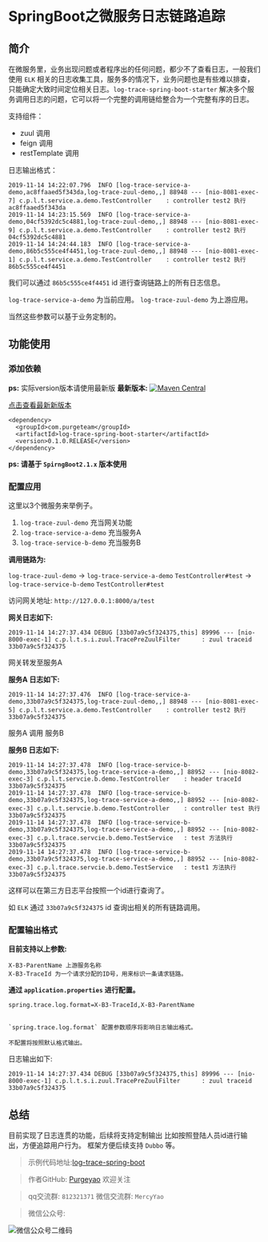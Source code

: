 # SpringBoot之微服务日志链路追踪

## 简介

在微服务里，业务出现问题或者程序出的任何问题，都少不了查看日志，一般我们使用 `ELK` 相关的日志收集工具，服务多的情况下，业务问题也是有些难以排查，只能确定大致时间定位相关日志。`log-trace-spring-boot-starter` 解决多个服务调用日志的问题，它可以将一个完整的调用链给整合为一个完整有序的日志。

支持组件：

- zuul 调用
- feign 调用
- restTemplate 调用

日志输出格式：

```
2019-11-14 14:22:07.796  INFO [log-trace-service-a-demo,ac8ffaaed5f343da,log-trace-zuul-demo,,] 88948 --- [nio-8081-exec-7] c.p.l.t.service.a.demo.TestController    : controller test2 执行 ac8ffaaed5f343da
2019-11-14 14:23:15.569  INFO [log-trace-service-a-demo,04cf5392dc5c4881,log-trace-zuul-demo,,] 88948 --- [nio-8081-exec-9] c.p.l.t.service.a.demo.TestController    : controller test2 执行 04cf5392dc5c4881
2019-11-14 14:24:44.183  INFO [log-trace-service-a-demo,86b5c555ce4f4451,log-trace-zuul-demo,,] 88948 --- [nio-8081-exec-1] c.p.l.t.service.a.demo.TestController    : controller test2 执行 86b5c555ce4f4451
```

我们可以通过 `86b5c555ce4f4451` id 进行查询链路上的所有日志信息。

`log-trace-service-a-demo` 为当前应用。
`log-trace-zuul-demo` 为上游应用。

当然这些参数可以基于业务定制的。


## 功能使用

### 添加依赖

**ps:** 实际version版本请使用最新版
**最新版本:** [![Maven Central](https://img.shields.io/maven-central/v/com.purgeteam/log-trace-spring-boot-starter.svg?label=Maven%20Central)](https://search.maven.org/search?q=g:com.purgeteam%20AND%20a:log-trace-spring-boot-starter)

[点击查看最新新版本](https://search.maven.org/search?q=g:com.purgeteam%20AND%20a:log-trace-spring-boot-starter)

```
<dependency>
  <groupId>com.purgeteam</groupId>
  <artifactId>log-trace-spring-boot-starter</artifactId>
  <version>0.1.0.RELEASE</version>
</dependency>
```

**ps: 请基于 `SpirngBoot2.1.x` 版本使用**

### 配置应用

这里以3个微服务来举例子。

1. `log-trace-zuul-demo` 充当网关功能
2. `log-trace-service-a-demo` 充当服务A
3. `log-trace-service-b-demo` 充当服务B

**调用链路为:**

`log-trace-zuul-demo` -> `log-trace-service-a-demo` `TestController#test` -> `log-trace-service-b-demo` `TestController#test`

访问网关地址: `http://127.0.0.1:8000/a/test`

**网关日志如下:**

```
2019-11-14 14:27:37.434 DEBUG [33b07a9c5f324375,this] 89996 --- [nio-8000-exec-1] c.p.l.t.s.i.zuul.TracePreZuulFilter      : zuul traceid 33b07a9c5f324375
```

网关转发至服务A 

**服务A 日志如下:**

```
2019-11-14 14:27:37.476  INFO [log-trace-service-a-demo,33b07a9c5f324375,log-trace-zuul-demo,,] 88948 --- [nio-8081-exec-5] c.p.l.t.service.a.demo.TestController    : controller test2 执行 33b07a9c5f324375
```

服务A 调用 服务B

**服务B 日志如下:**

```
2019-11-14 14:27:37.478  INFO [log-trace-service-b-demo,33b07a9c5f324375,log-trace-service-a-demo,,] 88952 --- [nio-8082-exec-3] c.p.l.t.servcie.b.demo.TestController    : header traceId 33b07a9c5f324375
2019-11-14 14:27:37.478  INFO [log-trace-service-b-demo,33b07a9c5f324375,log-trace-service-a-demo,,] 88952 --- [nio-8082-exec-3] c.p.l.t.servcie.b.demo.TestController    : controller test 执行 33b07a9c5f324375
2019-11-14 14:27:37.478  INFO [log-trace-service-b-demo,33b07a9c5f324375,log-trace-service-a-demo,,] 88952 --- [nio-8082-exec-3] c.p.l.trace.servcie.b.demo.TestService   : test 方法执行 33b07a9c5f324375
2019-11-14 14:27:37.478  INFO [log-trace-service-b-demo,33b07a9c5f324375,log-trace-service-a-demo,,] 88952 --- [nio-8082-exec-3] c.p.l.trace.servcie.b.demo.TestService   : test1 方法执行 33b07a9c5f324375
```

这样可以在第三方日志平台按照一个id进行查询了。

如 `ELK` 通过 `33b07a9c5f324375` id 查询出相关的所有链路调用。

### 配置输出格式

**目前支持以上参数:**

```
X-B3-ParentName 上游服务名称
X-B3-TraceId 为一个请求分配的ID号，用来标识一条请求链路。
```

**通过 `application.properties` 进行配置。**



```
spring.trace.log.format=X-B3-TraceId,X-B3-ParentName


`spring.trace.log.format` 配置参数顺序将影响日志输出格式。

不配置将按照默认格式输出。
```


日志输出如下:

```
2019-11-14 14:27:37.434 DEBUG [33b07a9c5f324375,this] 89996 --- [nio-8000-exec-1] c.p.l.t.s.i.zuul.TracePreZuulFilter      : zuul traceid 33b07a9c5f324375
```

## 总结

目前实现了日志连贯的功能，后续将支持定制输出 比如按照登陆人员id进行输出，方便追踪用户行为。
框架方便后续支持 `Dubbo` 等。

> 示例代码地址:[log-trace-spring-boot](https://github.com/purgeteam/log-trace-spring-boot)

> 作者GitHub:
[Purgeyao](https://github.com/purgeyao) 欢迎关注

> qq交流群: `812321371` 微信交流群: `MercyYao`

> 微信公众号:

![微信公众号二维码](https://purgeyao.github.io/img/about-my-mp-8cm.jpg)
